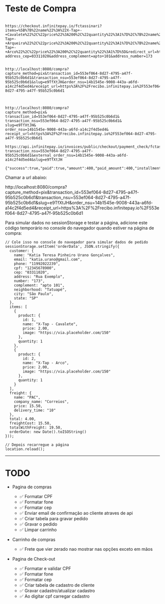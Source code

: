 # Teste de Compra
```

https://checkout.infinitepay.io/fctassinari?items=%5B%7B%22name%22%3A%22X-Tap+-+Cavalete%22%2C%22price%22%3A200%2C%22quantity%22%3A1%7D%2C%7B%22name%22%3A%22X-Tap+-+Arqueira%22%2C%22price%22%3A200%2C%22quantity%22%3A1%7D%2C%7B%22name%22%3A%22X-Tap+-+Arco%22%2C%22price%22%3A200%2C%22quantity%22%3A1%7D%5D&redirect_url=http%3A%2F%2Flocalhost%3A8080%2Fcompra&customer_name=Katia+Teresa+Pinheiro+Urano+Gon%C3%A7alves&customer_email=katia.urano%40gmail.com&customer_cellphone=11992022239& address_cep=03311020&address_complement=apto+101&address_number=173


http://localhost:8080/compra?capture_method=pix&transaction_id=553ef064-8d27-4795-a47f-95b525c0b6d1&transaction_nsu=553ef064-8d27-4795-a47f-95b525c0b6d1&slug=e9TfXtJH&order_nsu=14b1545e-9008-443a-a6fd-a14c2f4d5ed4&receipt_url=https%3A%2F%2Frecibo.infinitepay.io%2F553ef064-8d27-4795-a47f-95b525c0b6d1



http://localhost:8080/compra?
capture_method=pix&
transaction_id=553ef064-8d27-4795-a47f-95b525c0b6d1&
transaction_nsu=553ef064-8d27-4795-a47f-95b525c0b6d1&
slug=e9TfXtJH&
order_nsu=14b1545e-9008-443a-a6fd-a14c2f4d5ed4&
receipt_url=https%3A%2F%2Frecibo.infinitepay.io%2F553ef064-8d27-4795-a47f-95b525c0b6d1

https://api.infinitepay.io/invoices/public/checkout/payment_check/fctassinari?transaction_nsu=553ef064-8d27-4795-a47f-95b525c0b6d1&external_order_nsu=14b1545e-9008-443a-a6fd-a14c2f4d5ed4&slug=e9TfXtJH

{"success":true,"paid":true,"amount":400,"paid_amount":400,"installments":1,"capture_method":"pix"}
```
Chamar a url abaixo:

http://localhost:8080/compra?capture_method=pix&transaction_id=553ef064-8d27-4795-a47f-95b525c0b6d1&transaction_nsu=553ef064-8d27-4795-a47f-95b525c0b6d1&slug=e9TfXtJH&order_nsu=14b1545e-9008-443a-a6fd-a14c2f4d5ed4&receipt_url=https%3A%2F%2Frecibo.infinitepay.io%2F553ef064-8d27-4795-a47f-95b525c0b6d1


Para simular dados no sessionStorage e testar a página, adicione este código temporário no console do navegador quando estiver na página de compra:
```
// Cole isso no console do navegador para simular dados de pedido
sessionStorage.setItem('orderData', JSON.stringify({
  customer: {
    name: "Katia Teresa Pinheiro Urano Gonçalves",
    email: "katia.urano@gmail.com",
    phone: "11992022239",
    cpf: "12345678900",
    cep: "03311020",
    address: "Rua Exemplo",
    number: "173",
    complement: "apto 101",
    neighborhood: "Tatuapé",
    city: "São Paulo",
    state: "SP"
  },
  items: [
    {
      product: {
        id: 1,
        name: "X-Tap - Cavalete",
        price: 2.00,
        image: "https://via.placeholder.com/150"
      },
      quantity: 1
    },
    {
      product: {
        id: 2,
        name: "X-Tap - Arco",
        price: 2.00,
        image: "https://via.placeholder.com/150"
      },
      quantity: 1
    }
  ],
  freight: {
    name: "PAC",
    company_name: "Correios",
    price: 15.50,
    delivery_time: "10"
  },
  total: 4.00,
  freightCost: 15.50,
  totalWithFreight: 19.50,
  orderDate: new Date().toISOString()
}));

// Depois recarregue a página
location.reload();
```

---
# TODO
* Pagina de compras 
  * ✅ Formatar CPF
  * ✅ Formatar fone
  * ✅ Formatar cep
  * ✅ Enviar email de confirmação ao cliente atraves de api
  * ✅ Criar tabela para gravar pedido
  * ✅ Gravar o pedido
  * ✅ Limpar carrinho

* Carrinho de compras
  * ✅ Frete que vier zerado nao mostrar nas opções exceto em mãos

* Pagina de Check-out
  * ✅ Formatar e validar CPF
  * ✅ Formatar fone
  * ✅ Formatar cep
  * ✅ Criar tabela de cadastro de cliente
  * ✅ Gravar cadastro/atualizar cadastro
  * ✅ Ao digitar cpf carregar cadastro


